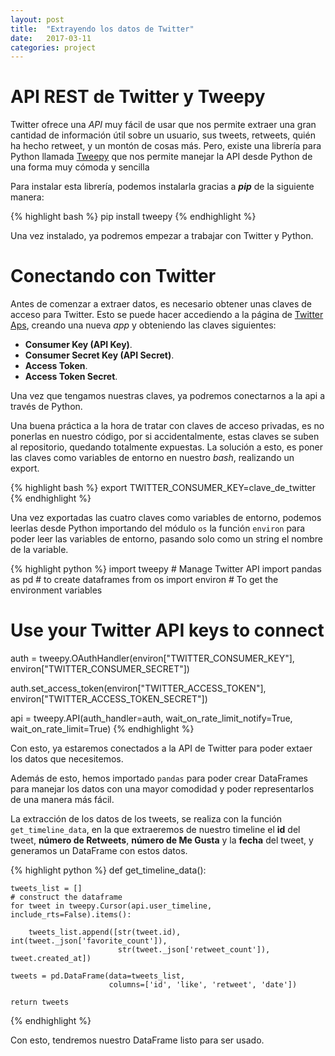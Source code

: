 ```yaml
---
layout: post
title:  "Extrayendo los datos de Twitter"
date:   2017-03-11
categories: project
---
```


# API REST de Twitter y Tweepy

Twitter ofrece una _API_ muy fácil de usar que nos permite extraer una gran cantidad de información útil sobre un usuario, sus tweets, retweets, quién ha hecho retweet, y un montón de cosas más. Pero, existe una librería para Python llamada [Tweepy](http://www.tweepy.org/) que nos permite manejar la API desde Python de una forma muy cómoda y sencilla

Para instalar esta librería, podemos instalarla gracias a ___pip___ de la siguiente manera:

{% highlight bash %}
pip install tweepy
{% endhighlight %}

Una vez instalado, ya podremos empezar a trabajar con Twitter y Python.

# Conectando con Twitter 

Antes de comenzar a extraer datos, es necesario obtener unas claves de acceso para Twitter. Esto se puede hacer accediendo a la página de [Twitter Aps](https://apps.twitter.com/), creando una nueva _app_ y obteniendo las claves siguientes:

* __Consumer Key (API Key)__.
* __Consumer Secret Key (API Secret)__.
* __Access Token__.
* __Access Token Secret__.

Una vez que tengamos nuestras claves, ya podremos conectarnos a la api a través de Python. 

Una buena práctica a la hora de tratar con claves de acceso privadas, es no ponerlas en nuestro código, por si accidentalmente, estas claves se suben al repositorio, quedando totalmente expuestas. La solución a esto, es poner las claves como variables de entorno en nuestro _bash_, realizando un export.

{% highlight bash %}
export TWITTER_CONSUMER_KEY=clave_de_twitter
{% endhighlight %}

Una vez exportadas las cuatro claves como variables de entorno, podemos leerlas desde Python importando del módulo `os` la función `environ` para poder leer las variables de entorno, pasando solo como un string el nombre de la variable. 

{% highlight python %}
import tweepy  # Manage Twitter API
import pandas as pd  # to create dataframes
from os import environ  # To get the environment variables

# Use your Twitter API keys to connect

auth = tweepy.OAuthHandler(environ["TWITTER_CONSUMER_KEY"],
                           environ["TWITTER_CONSUMER_SECRET"])

auth.set_access_token(environ["TWITTER_ACCESS_TOKEN"],
                      environ["TWITTER_ACCESS_TOKEN_SECRET"])

api = tweepy.API(auth_handler=auth, wait_on_rate_limit_notify=True,
                 wait_on_rate_limit=True)
{% endhighlight  %}

Con esto, ya estaremos conectados a la API de Twitter para poder extaer los datos que necesitemos. 

Además de esto, hemos importado `pandas` para poder crear DataFrames para manejar los datos con una mayor comodidad y poder representarlos de una manera más fácil. 

La extracción de los datos de los tweets, se realiza con la función `get_timeline_data`, en la que extraeremos de nuestro timeline el __id__ del tweet, __número de Retweets__, __número de Me Gusta__ y la __fecha__ del tweet, y generamos un DataFrame con estos datos.

{% highlight python %}
def get_timeline_data():

    tweets_list = []
    # construct the dataframe
    for tweet in tweepy.Cursor(api.user_timeline, include_rts=False).items():

        tweets_list.append([str(tweet.id), int(tweet._json['favorite_count']),
                            str(tweet._json['retweet_count']), tweet.created_at])

    tweets = pd.DataFrame(data=tweets_list,
                          columns=['id', 'like', 'retweet', 'date'])

    return tweets
{% endhighlight  %}

Con esto, tendremos nuestro DataFrame listo para ser usado.